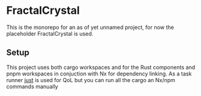 # FractalCrystal

This is the monorepo for an as of yet unnamed project, for now the placeholder FractalCrystal is used.

## Setup

This project uses both cargo workspaces and for the Rust components and pnpm workspaces in conjuction with Nx for dependency linking. As a task runner [just](https://github.com/casey/just) is used for QoL but you can run all the cargo an Nx/npm commands manually
